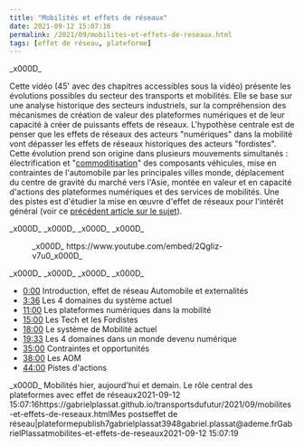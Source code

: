 ```yaml
---
title: "Mobilités et effets de réseaux"
date: 2021-09-12 15:07:16
permalink: /2021/09/mobilites-et-effets-de-reseaux.html
tags: [effet de réseau, plateforme]
---
```


<!-- wp:paragraph -->_x000D_
<p>Cette vidéo (45' avec des chapitres accessibles sous la vidéo) présente les évolutions possibles du secteur des transports et mobilités. Elle se base sur une analyse historique des secteurs industriels, sur la compréhension des mécanismes de création de valeur des plateformes numériques et de leur capacité à créer de puissants effets de réseaux. L'hypothèse centrale est de penser que les effets de réseaux des acteurs "numériques" dans la mobilité vont dépasser les effets de réseaux historiques des acteurs "fordistes". Cette évolution prend son origine dans plusieurs mouvements simultanés : électrification et "<a rel="noreferrer noopener" href="https://gabrielplassat.github.io/transportsdufutur/2020/09/commodite.html" data-type="URL" data-id="https://gabrielplassat.github.io/transportsdufutur/2020/09/commodite.html" target="_blank">commoditisation</a>" des composants véhicules, mise en contraintes de l'automobile par les principales villes monde, déplacement du centre de gravité du marché vers l'Asie, montée en valeur et en capacité d'actions des plateformes numériques et des services de mobilités. Une des pistes est d'étudier la mise en œuvre d'effet de réseaux pour l'intérêt général (voir ce <a rel="noreferrer noopener" href="https://gabrielplassat.github.io/transportsdufutur/2021/02/de-leffet-de-reseau-pour-linteret-general.html" data-type="URL" data-id="https://gabrielplassat.github.io/transportsdufutur/2021/02/de-leffet-de-reseau-pour-linteret-general.html" target="_blank">précédent article sur le sujet</a>).</p>_x000D_
<!-- /wp:paragraph -->_x000D_
_x000D_
<!-- wp:embed {"url":"https://www.youtube.com/embed/2QgIiz-v7u0","type":"rich","providerNameSlug":"prise-en-charge-des-contenus-embarques","responsive":true,"className":"wp-embed-aspect-16-9 wp-has-aspect-ratio"} -->_x000D_
<figure class="wp-block-embed is-type-rich is-provider-prise-en-charge-des-contenus-embarques wp-block-embed-prise-en-charge-des-contenus-embarques wp-embed-aspect-16-9 wp-has-aspect-ratio"><div class="wp-block-embed__wrapper">_x000D_
https://www.youtube.com/embed/2QgIiz-v7u0_x000D_
</div></figure>_x000D_
<!-- /wp:embed -->_x000D_
_x000D_
<!-- wp:list -->_x000D_
<ul><li><a rel="noreferrer noopener" href="https://www.youtube.com/watch?v=2QgIiz-v7u0&t=0s" target="_blank">0:00</a> Introduction, effet de réseau Automobile et externalités</li><li><a rel="noreferrer noopener" href="https://www.youtube.com/watch?v=2QgIiz-v7u0&t=216s" target="_blank">3:36</a> Les 4 domaines du système actuel </li><li><a rel="noreferrer noopener" href="https://www.youtube.com/watch?v=2QgIiz-v7u0&t=660s" target="_blank">11:00</a> Les plateformes numériques dans la mobilité </li><li><a rel="noreferrer noopener" href="https://www.youtube.com/watch?v=2QgIiz-v7u0&t=900s" target="_blank">15:00</a> Les Tech et les Fordistes </li><li><a rel="noreferrer noopener" href="https://www.youtube.com/watch?v=2QgIiz-v7u0&t=1080s" target="_blank">18:00</a> Le système de Mobilité actuel </li><li><a rel="noreferrer noopener" href="https://www.youtube.com/watch?v=2QgIiz-v7u0&t=1173s" target="_blank">19:33</a> Les 4 domaines dans un monde devenu numérique </li><li><a rel="noreferrer noopener" href="https://www.youtube.com/watch?v=2QgIiz-v7u0&t=2100s" target="_blank">35:00</a> Contraintes et opportunités </li><li><a rel="noreferrer noopener" href="https://www.youtube.com/watch?v=2QgIiz-v7u0&t=2280s" target="_blank">38:00</a> Les AOM </li><li><a rel="noreferrer noopener" href="https://www.youtube.com/watch?v=2QgIiz-v7u0&t=2640s" target="_blank">44:00</a> Pistes d'actions</li></ul>_x000D_
<!-- /wp:list -->Mobilités hier, aujourd'hui et demain. Le rôle central des plateformes avec effet de réseaux2021-09-12 15:07:16https://gabrielplassat.github.io/transportsdufutur/2021/09/mobilites-et-effets-de-reseaux.htmlMes postseffet de réseau|plateformepublish7gabrielplassat3948gabriel.plassat@ademe.frGabrielPlassatmobilites-et-effets-de-reseaux2021-09-12 15:07:19
